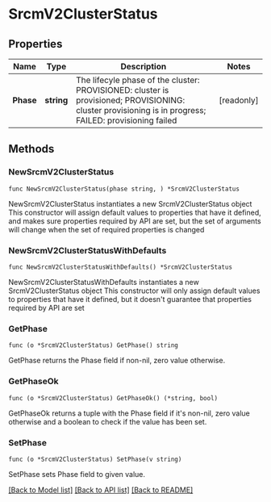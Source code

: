 # SrcmV2ClusterStatus

## Properties

Name | Type | Description | Notes
------------ | ------------- | ------------- | -------------
**Phase** | **string** | The lifecyle phase of the cluster:   PROVISIONED:  cluster is provisioned;   PROVISIONING:  cluster provisioning is in progress;   FAILED:  provisioning failed  | [readonly] 

## Methods

### NewSrcmV2ClusterStatus

`func NewSrcmV2ClusterStatus(phase string, ) *SrcmV2ClusterStatus`

NewSrcmV2ClusterStatus instantiates a new SrcmV2ClusterStatus object
This constructor will assign default values to properties that have it defined,
and makes sure properties required by API are set, but the set of arguments
will change when the set of required properties is changed

### NewSrcmV2ClusterStatusWithDefaults

`func NewSrcmV2ClusterStatusWithDefaults() *SrcmV2ClusterStatus`

NewSrcmV2ClusterStatusWithDefaults instantiates a new SrcmV2ClusterStatus object
This constructor will only assign default values to properties that have it defined,
but it doesn't guarantee that properties required by API are set

### GetPhase

`func (o *SrcmV2ClusterStatus) GetPhase() string`

GetPhase returns the Phase field if non-nil, zero value otherwise.

### GetPhaseOk

`func (o *SrcmV2ClusterStatus) GetPhaseOk() (*string, bool)`

GetPhaseOk returns a tuple with the Phase field if it's non-nil, zero value otherwise
and a boolean to check if the value has been set.

### SetPhase

`func (o *SrcmV2ClusterStatus) SetPhase(v string)`

SetPhase sets Phase field to given value.



[[Back to Model list]](../README.md#documentation-for-models) [[Back to API list]](../README.md#documentation-for-api-endpoints) [[Back to README]](../README.md)


